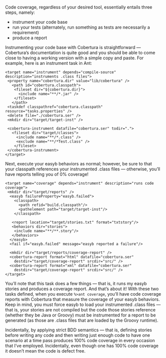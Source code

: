 Code coverage, regardless of your desired tool, essentially entails three steps, namely:
  * instrument your code base
  * run your tests (alternately, run something as tests are necessarily a requirement)
  * produce a report

Instrumenting your code base with Cobertura is straightforward — Cobertura’s documentation is quite good and you should be able to come close to having a working version with a simple copy and paste. For example, here is an instrument task in Ant:
```
<target name="instrument" depends="compile-source" description="instruments .class files">
 <property name="cobertura.dir" value="lib/cobertura" />
   <path id="cobertura.classpath">
    <fileset dir="${cobertura.dir}">
      <include name="**/*.jar" />
    </fileset>
   </path>
 <taskdef classpathref="cobertura.classpath" resource="tasks.properties" />
 <delete file="./cobertura.ser" />
 <mkdir dir="target/target-inst" />

 <cobertura-instrument datafile="cobertura.ser" todir=".">
   <fileset dir="target/classes">
     <include name="**/*.class" />
	 <exclude name="**/*Test.class" />
    </fileset>
 </cobertura-instrument>
</target>
```

Next, execute your easyb behaviors as normal; however, be sure to that your classpath references your instrumented .class files — otherwise, you’ll have reports telling you of 0% coverage!

```
<target name="coverage" depends="instrument" description="runs code coverage">
 <mkdir dir="target/reports" />
  <easyb failureProperty="easyb.failed">
	<classpath>
      <path refid="build.classpath"/>
      <pathelement path="target/target-inst"/>
    </classpath>

   <report location="target/stories.txt" format="txtstory"/>
   <behaviors dir="stories">
    <include name="**/**.story"/>
   </behaviors>
  </easyb>
  <fail if="easyb.failed" message="easyb reported a failure"/>

  <mkdir dir="target/reports/coverage-report" />
  <cobertura-report format="html" datafile="cobertura.ser"
	destdir="target/coverage-report" srcdir="src/" />
  <cobertura-report format="xml" datafile="cobertura.ser"
	destdir="target/coverage-report" srcdir="src/" />
</target>
```

You’ll note that this task does a few things — that is, it runs my easyb stories and produces a coverage report. And that’s about it! With these two tasks defined, when you execute `%>ant coverage`, you’ll have code coverage reports with Cobertura that measure the coverage of your easyb behaviors. Keep in mind, you must force easyb to load your instrumented .class files — that is, your stories are not compiled but the code those stories reference (whether they be Java or Groovy) must be instrumented for a report to be generated (as those are .class files that are loaded by the Groovy runtime).

Incidentally, by applying strict BDD semantics — that is, defining stories before writing any code and then writing just enough code to have one scenario at a time pass produces 100% code coverage in every occasion that I’ve employed. Incidentally, even though one has 100% code coverage it doesn’t mean the code is defect free.
